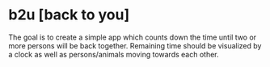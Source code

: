 # b2u [back to you]
The goal is to create a simple app which counts down the time until two or more persons will be back together. Remaining time should be visualized by a clock as well as persons/animals moving towards each other.
